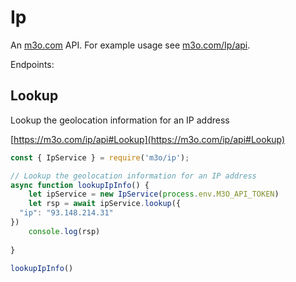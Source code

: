 # Ip

An [m3o.com](https://m3o.com) API. For example usage see [m3o.com/Ip/api](https://m3o.com/Ip/api).

Endpoints:

## Lookup

Lookup the geolocation information for an IP address


[https://m3o.com/ip/api#Lookup](https://m3o.com/ip/api#Lookup)

```js
const { IpService } = require('m3o/ip');

// Lookup the geolocation information for an IP address
async function lookupIpInfo() {
	let ipService = new IpService(process.env.M3O_API_TOKEN)
	let rsp = await ipService.lookup({
  "ip": "93.148.214.31"
})
	console.log(rsp)
	
}

lookupIpInfo()
```
